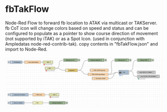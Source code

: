 # fbTakFlow
Node-Red Flow to forward fb location to ATAK via multicast or TAKServer. fb CoT icon will change colors based on speed and status and can be configured to populate as a pointer to show course direction of movement (not supported by iTAK) or as a Spot Icon. (used in conjunction with Ampledatas node-red-contrib-tak). copy contents in "fbTakFlow.json" and import to Node-Red.

![fb flow](/screenshot1.png?raw=true "Node Red Flow")
